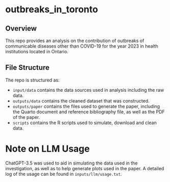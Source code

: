 # outbreaks_in_toronto

## Overview

This repo provides an analysis on the contribution of outbreaks of communicable diseases 
other than COVID-19 for the year 2023 in health institutions located in Ontario.

## File Structure

The repo is structured as:

-   `input/data` contains the data sources used in analysis including the raw data.
-   `outputs/data` contains the cleaned dataset that was constructed.
-   `outputs/paper` contains the files used to generate the paper, including the Quarto document and reference bibliography file, as well as the PDF of the paper.
-   `scripts` contains the R scripts used to simulate, download and clean data.

# Note on LLM Usage
ChatGPT-3.5 was used to aid in simulating the data used in the investigation, as well as to help generate plots used in the paper. A detailed log of the usage can be found in ```inputs/llm/usage.txt```.